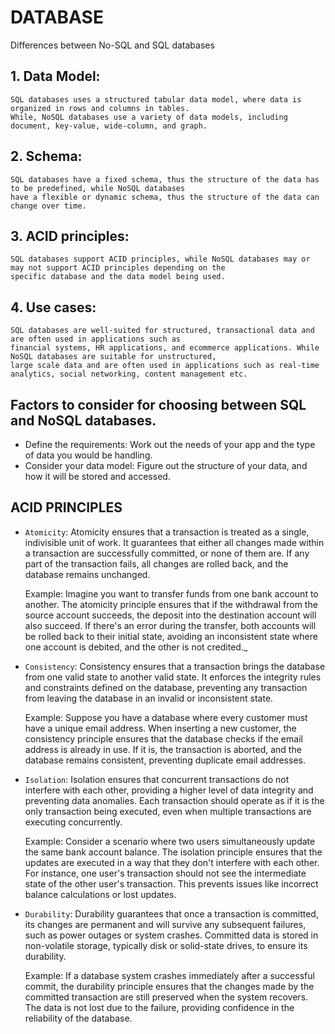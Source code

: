 # DATABASE

Differences between No-SQL and SQL databases
## 1. Data Model:
    SQL databases uses a structured tabular data model, where data is organized in rows and columns in tables.
    While, NoSQL databases use a variety of data models, including document, key-value, wide-column, and graph.

## 2. Schema:
    SQL databases have a fixed schema, thus the structure of the data has to be predefined, while NoSQL databases
    have a flexible or dynamic schema, thus the structure of the data can change over time.

## 3. ACID principles:
    SQL databases support ACID principles, while NoSQL databases may or may not support ACID principles depending on the
    specific database and the data model being used.
## 4. Use cases:
    SQL databases are well-suited for structured, transactional data and are often used in applications such as
    financial systems, HR applications, and ecommerce applications. While NoSQL databases are suitable for unstructured,
    large scale data and are often used in applications such as real-time analytics, social networking, content management etc.


## Factors to consider for choosing between SQL and NoSQL databases.
- Define the requirements: Work out the needs of your app and the type of data you would be handling.
- Consider your data model: Figure out the structure of your data, and how it will be stored and accessed.

## ACID PRINCIPLES
- `Atomicity`: Atomicity ensures that a transaction is treated as a single, indivisible unit of work. It guarantees that either all changes made within a transaction are successfully committed, or none of them are. If any part of the transaction fails, all changes are rolled back, and the database remains unchanged.
    
    Example: Imagine you want to transfer funds from one bank account to another. The atomicity principle ensures that if the withdrawal from the source account succeeds, the deposit into the destination account will also succeed. If there's an error during the transfer, both accounts will be rolled back to their initial state, avoiding an inconsistent state where one account is debited, and the other is not credited._

- `Consistency`: Consistency ensures that a transaction brings the database from one valid state to another valid state. It enforces the integrity rules and constraints defined on the database, preventing any transaction from leaving the database in an invalid or inconsistent state.

    Example: Suppose you have a database where every customer must have a unique email address. When inserting a new customer, the consistency principle ensures that the database checks if the email address is already in use. If it is, the transaction is aborted, and the database remains consistent, preventing duplicate email addresses.

- `Isolation`: Isolation ensures that concurrent transactions do not interfere with each other, providing a higher level of data integrity and preventing data anomalies. Each transaction should operate as if it is the only transaction being executed, even when multiple transactions are executing concurrently.

    Example: Consider a scenario where two users simultaneously update the same bank account balance. The isolation principle ensures that the updates are executed in a way that they don't interfere with each other. For instance, one user's transaction should not see the intermediate state of the other user's transaction. This prevents issues like incorrect balance calculations or lost updates.

- `Durability`: Durability guarantees that once a transaction is committed, its changes are permanent and will survive any subsequent failures, such as power outages or system crashes. Committed data is stored in non-volatile storage, typically disk or solid-state drives, to ensure its durability.

    Example: If a database system crashes immediately after a successful commit, the durability principle ensures that the changes made by the committed transaction are still preserved when the system recovers. The data is not lost due to the failure, providing confidence in the reliability of the database.